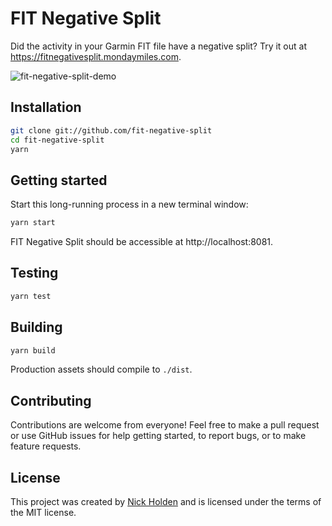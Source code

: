 # FIT Negative Split
Did the activity in your Garmin FIT file have a negative split? Try it out at https://fitnegativesplit.mondaymiles.com.

![fit-negative-split-demo](https://user-images.githubusercontent.com/7942714/52526980-2c269580-2c76-11e9-8ab1-1a8a3a8e23dc.gif)

## Installation
```bash
git clone git://github.com/fit-negative-split
cd fit-negative-split
yarn
```

## Getting started
Start this long-running process in a new terminal window:

```bash
yarn start
```

FIT Negative Split should be accessible at http://localhost:8081.

## Testing
```bash
yarn test
```

## Building
```bash
yarn build
```

Production assets should compile to `./dist`.

## Contributing
Contributions are welcome from everyone! Feel free to make a pull request or use GitHub issues for help getting started, to report bugs, or to make feature requests.

## License
This project was created by [Nick Holden](https://www.nickholden.io) and is licensed under the terms of the MIT license.

